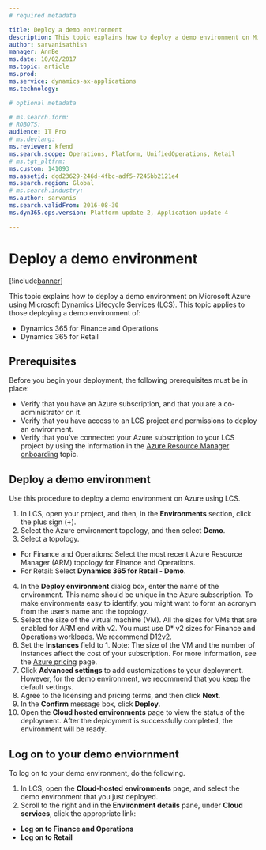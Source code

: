 ```yaml
---
# required metadata

title: Deploy a demo environment
description: This topic explains how to deploy a demo environment on Microsoft Azure using Microsoft Dynamics Lifecycle Services (LCS). This applies to those using Dynamics 365 for Finance and Operations and Dynamics 365 for Retail.
author: sarvanisathish
manager: AnnBe
ms.date: 10/02/2017
ms.topic: article
ms.prod: 
ms.service: dynamics-ax-applications
ms.technology: 

# optional metadata

# ms.search.form: 
# ROBOTS: 
audience: IT Pro
# ms.devlang: 
ms.reviewer: kfend
ms.search.scope: Operations, Platform, UnifiedOperations, Retail
# ms.tgt_pltfrm: 
ms.custom: 141093
ms.assetid: dcd23629-246d-4fbc-adf5-7245bb2121e4
ms.search.region: Global
# ms.search.industry: 
ms.author: sarvanis
ms.search.validFrom: 2016-08-30
ms.dyn365.ops.version: Platform update 2, Application update 4

---
```

# Deploy a demo environment

[!include[banner](../includes/banner.md)]

This topic explains how to deploy a demo environment on Microsoft Azure using Microsoft Dynamics Lifecycle Services (LCS). This topic applies to those deploying a demo environment of:

- Dynamics 365 for Finance and Operations
- Dynamics 365 for Retail

## Prerequisites
Before you begin your deployment, the following prerequisites must be in place:

- Verify that you have an Azure subscription, and that you are a co-administrator on it.
- Verify that you have access to an LCS project and permissions to deploy an environment.
- Verify that you’ve connected your Azure subscription to your LCS project by using the information in the [Azure Resource Manager onboarding](arm-onboarding.md) topic.

## Deploy a demo environment
Use this procedure to deploy a demo environment on Azure using LCS. 

1. In LCS, open your project, and then, in the **Environments** section, click the plus sign (**+**).
2. Select the Azure environment topology, and then select **Demo**.
3. Select a topology.
  - For Finance and Operations: Select the most recent Azure Resource Manager (ARM) topology for Finance and Operations.
  - For Retail: Select **Dynamics 365 for Retail - Demo**.
4. In the **Deploy environment** dialog box, enter the name of the environment. This name should be unique in the Azure subscription. To make environments easy to identify, you might want to form an acronym from the user’s name and the topology.
5. Select the size of the virtual machine (VM). All the sizes for VMs that are enabled for ARM end with v2. You must use D* v2 sizes for Finance and Operations workloads. We recommend D12v2.
6. Set the **Instances** field to 1.
Note: The size of the VM and the number of instances affect the cost of your subscription. For more information, see the [Azure pricing](https://azure.microsoft.com/en-us/pricing/) page.
7. Click **Advanced settings** to add customizations to your deployment. However, for the demo environment, we recommend that you keep the default settings.
8. Agree to the licensing and pricing terms, and then click **Next**.
9. In the **Confirm** message box, click **Deploy**.
10. Open the **Cloud hosted environments** page to view the status of the deployment. After the deployment is successfully completed, the environment will be ready.

## Log on to your demo enviornment
To log on to your demo environment, do the following.

1. In LCS, open the **Cloud-hosted environments** page, and select the demo environment that you just deployed.
2. Scroll to the right and in the **Environment details** pane, under **Cloud services**, click the appropriate link:
  - **Log on to Finance and Operations**
  - **Log on to Retail**


